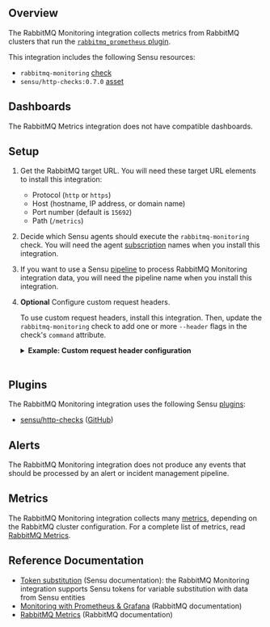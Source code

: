 ## Overview

<!-- Sensu Integration description; supports markdown -->

The RabbitMQ Monitoring integration collects metrics from RabbitMQ clusters that run the [`rabbitmq_prometheus` plugin][rabbit-prom-plugin].

<!-- Provide a high level overview of the integration contents (e.g. checks, filters, mutators, handlers, assets, etc) -->

This integration includes the following Sensu resources:

* `rabbitmq-monitoring` [check]
* `sensu/http-checks:0.7.0` [asset]

## Dashboards

<!-- List of compatible dashboards w/ screenshots (supports png, jpeg, and gif images; relative paths only; e.g. `![](img/dashboard-1.png)` )-->

<!-- This integration is compatible with the [{{dashboard_name}}][{{dashboard_link}}] (included w/ [Sensu Plus][sensu-plus]). -->

<!-- ![](img/dashboard.png) -->

The RabbitMQ Metrics integration does not have compatible dashboards.

## Setup

<!-- Sensu Integration setup instructions, including Sensu agent configuration and external component configuration -->
<!-- EXAMPLE: what configuration (if any) is required in a third-party service to enable monitoring? -->

1. Get the RabbitMQ target URL. You will need these target URL elements to install this integration:

   - Protocol (`http` or `https`)
   - Host (hostname, IP address, or domain name)
   - Port number (default is `15692`)
   - Path (`/metrics`)

1. Decide which Sensu agents should execute the `rabbitmq-monitoring` check. You will need the agent [subscription] names when you install this integration.

1. If you want to use a Sensu [pipeline] to process RabbitMQ Monitoring integration data, you will need the pipeline name when you install this integration.

1. **Optional** Configure custom request headers.

   To use custom request headers, install this integration. Then, update the `rabbitmq-monitoring` check to add one or more `--header` flags in the check's `command` attribute.

   <details><summary><strong>Example: Custom request header configuration</strong></summary>

   ```yaml
   spec:
     command: >-
       http-get
       --timeout 10
       --url "http://127.0.0.1:15692/"
       --header "Content-Type: text/plain"
       --header "X-Example-Header: helloworld"
   ```

   </details>
   <br>

## Plugins

<!-- Links to any Sensu Integration dependencies (i.e. Sensu Plugins) -->

The RabbitMQ Monitoring integration uses the following Sensu [plugins]:

- [sensu/http-checks][http-checks-bonsai] ([GitHub][http-checks-github])

## Alerts

<!-- List of all alerts generated by this integration. -->

The RabbitMQ Monitoring integration does not produce any events that should be processed by an alert or incident management pipeline.

## Metrics

<!-- List of all metrics or events collected by this integration. -->

The RabbitMQ Monitoring integration collects many [metrics], depending on the RabbitMQ cluster configuration. For a complete list of metrics, read [RabbitMQ Metrics].

## Reference Documentation

<!-- Please provide links to any relevant reference documentation to help users learn more and/or troubleshoot this integration; specifically including any third-party software documentation. -->

* [Token substitution] (Sensu documentation): the RabbitMQ Monitoring integration supports Sensu tokens for variable substitution with data from Sensu entities
* [Monitoring with Prometheus & Grafana][rabbit-prom-plugin] (RabbitMQ documentation)
* [RabbitMQ Metrics] (RabbitMQ documentation)


<!-- Links -->
[entity]: https://docs.sensu.io/sensu-go/latest/observability-pipeline/observe-entities/entities/
[check]: https://docs.sensu.io/sensu-go/latest/observability-pipeline/observe-schedule/checks/
[asset]: https://docs.sensu.io/sensu-go/latest/plugins/assets/
[subscription]: https://docs.sensu.io/sensu-go/latest/observability-pipeline/observe-schedule/subscriptions/
[subscriptions]: https://docs.sensu.io/sensu-go/latest/observability-pipeline/observe-schedule/subscriptions/
[agents]: https://docs.sensu.io/sensu-go/latest/observability-pipeline/observe-schedule/agent/
[annotation]: https://docs.sensu.io/sensu-go/latest/observability-pipeline/observe-schedule/agent/#general-configuration-flags
[plugins]: https://docs.sensu.io/sensu-go/latest/plugins/
[metrics]: https://docs.sensu.io/sensu-go/latest/observability-pipeline/observe-schedule/metrics/
[handler]: https://docs.sensu.io/sensu-go/latest/observability-pipeline/observe-process/handlers/
[pipeline]: https://docs.sensu.io/sensu-go/latest/observability-pipeline/observe-process/pipelines/
[secret]: https://docs.sensu.io/sensu-go/latest/operations/manage-secrets/secrets/
[secrets]: https://docs.sensu.io/sensu-go/latest/operations/manage-secrets/secrets/
[Token substitution]: https://docs.sensu.io/sensu-go/latest/observability-pipeline/observe-schedule/tokens/
[sensu-plus]: https://sensu.io/features/analytics
[http-checks-bonsai]: https://bonsai.sensu.io/assets/sensu/http-checks
[http-checks-github]: https://github.com/sensu/http-checks
[RabbitMQ Metrics]: https://www.rabbitmq.com/monitoring.html#rabbitmq-metrics
[rabbit-prom-plugin]: https://www.rabbitmq.com/prometheus.html
